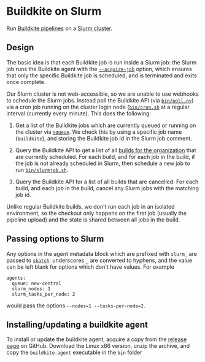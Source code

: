 # Buildkite on Slurm

Run [Buildkite pipelines](https://buildkite.com/) on a [Slurm cluster](https://slurm.schedmd.com/).

## Design

The basic idea is that each Buildkite job is run inside a Slurm job: the Slurm job runs the Buildkite agent with the [`--acquire-job`](https://buildkite.com/docs/agent/v3/cli-start#acquire-job) option, which ensures that only the specific Buildkite job is scheduled, and is terminated and exits once complete.

Our Slurm cluster is not web-accessible, so we are unable to use webhooks to schedule the Slurm jobs. Instead poll the Buildkite API (via [`bin/poll.py`](https://github.com/CliMA/slurm-buildkite/blob/master/bin/poll.py)) via a cron job running on the cluster login node ([`bin/cron.sh`]((https://github.com/CliMA/slurm-buildkite/blob/master/bin/cron.sh)) at a regular interval (currently every minute). This does the following:

1. Get a list of the Buildkite jobs which are currently queued or running on the cluster via [`squeue`](https://slurm.schedmd.com/squeue.html). We check this by using a specific job name (`buildkite`), and storing the Buildkite job id in the Slurm job comment.

2. Query the Buildkite API to get a list of all [builds for the organization](https://buildkite.com/docs/apis/rest-api/builds#list-builds-for-an-organization) that are currently scheduled. For each build, and for each job in the build, if the job is not already scheduled in Slurm, then schedule a new job to run [`bin/slurmjob.sh`](https://github.com/CliMA/slurm-buildkite/blob/master/bin/slurmjob.sh).

3. Query the Buildkite API for a list of all builds that are cancelled. For each build, and each job in the build, cancel any Slurm jobs with the matching job id.

Unlike regular Buildkite builds, we don't run each job in an isolated environment, so the checkout only happens on the first job (usually the pipeline upload) and the state is shared between all jobs in the build.

## Passing options to Slurm

Any options in the agent metadata block which are prefixed with `slurm_` are passed to [`sbatch`](https://slurm.schedmd.com/sbatch.html): underscores `_` are converted to hyphens, and the value can be left blank for options which don't have values. For example

```
agents:
  queue: new-central
  slurm_nodes: 1
  slurm_tasks_per_node: 2
```
would pass the options `--nodes=1 --tasks-per-node=2`.

## Installing/updating a buildkite agent

To install or update the buildkite agent, acquire a copy from the [release
page](https://github.com/buildkite/agent/releases/) on GitHub. Download the
Linux x86 version, unzip the archive, and copy the `buildkite-agent` executable
in the `bin` folder
